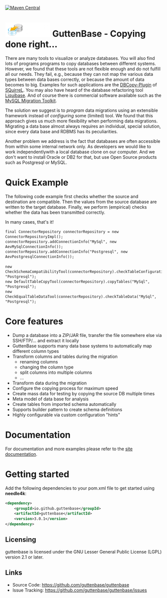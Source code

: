 [![Maven Central](https://maven-badges.herokuapp.com/maven-central/io.github.guttenbase/guttenbase/badge.svg)](https://central.sonatype.com/search?q=guttenbase)
<meta name="google-site-verification" content="auOvsU7wt1p_7X07rHySknnRdCmwldQRpABsB-zar_Y" />

# ![Banner](src/site/images/logo.png) GuttenBase - Copying done right...

There are many tools to visualize or analyze databases. You will also find lots of programs programs to copy databases between
different systems. However, we found that these tools are not flexible enough and do not fulfill all our needs. They fail, e.g.,
because they can not map the various data types between data bases correctly, or because the amount of data becomes to big.
Examples for such applications are the
[DBCopy-Plugin](http://dbcopyplugin.sourceforge.net/) of [SQuirreL](http://squirrel-sql.sourceforge.net/). You may also have heard
of the database refactoring tool [Liquibase](http://www.liquibase.org/). And of course there is commercial software available
such as the [MySQL Migration Toolkit](https://www.mysql.com/products/workbench/migrate/).

The solution we suggest is to _program_ data migrations using an extensible framework instead of _configuring_ some (limited)
tool.
We found that this approach gives us much more flexibility when performing data migrations. Migrating a data base almost always
requires an individual, special solution, since every data base and RDBMS has its peculiarities.

Another problem we address is the fact that databases are often accessible from within some internal network only. As developers
we would like to work independentlywith a local database clone on our computer. And we don't want to install Oracle or DB2 for
that, but use Open Source products
such as Postgresql or MySQL.

# Quick Example

The following code example first checks whether the source and destination are compatible.
Then the values from the source database are written to the target database.
Finally, we perform (empirical) checks whether the data has been transmitted correctly.

In many cases, that's it!

	final ConnectorRepository connectorRepository = new ConnectorRepositoryImpl();
	connectorRepository.addConnectionInfo("MySql", new AevMySqlConnectionInfo());
	connectorRepository.addConnectionInfo("Postgresql", new AevPostgresqlConnectionInfo());
 
	new CheckSchemaCompatibilityTool(connectorRepository).checkTableConfiguration("MySql", "Postgresql");
	new DefaultTableCopyTool(connectorRepository).copyTables("MySql", "Postgresql");
	new CheckEqualTableDataTool(connectorRepository).checkTableData("MySql", "Postgresql");

# Core features

- Dump a database into a ZIP/JAR file, transfer the file somewhere else via SSH/FTP/... and extract it locally
- GuttenBase supports many data base systems to automatically map different column types
- Transform columns and tables during the migration
    - renaming columns
    - changing the column type
    - split columns into multiple columns
    - ...
- Transform data during the migration
- Configure the copying process for maximum speed
- Create mass data for testing by copying the source DB multiple times
- Meta model of data base for analysis
- Create tables from imported schema automatically
- Supports builder pattern to create schema definitions
- Highly configurable via custom configuration "hints"

# Documentation

For documentation and more examples please refer to the [site documentation](src/site/index.md).

# Getting started

Add the following dependencies to your pom.xml file to get started using **needle4k**:

```xml
<dependency>
    <groupId>io.github.guttenbase</groupId>
    <artifactId>guttenbase</artifactId>
    <version>3.0.1</version>
</dependency>
```

## Licensing

guttenbase is licensed under the GNU Lesser General Public License (LGPL) version 2.1 or later.

## Links

* Source Code:      https://github.com/guttenbase/guttenbase
* Issue Tracking:   https://github.com/guttenbase/guttenbase/issues

